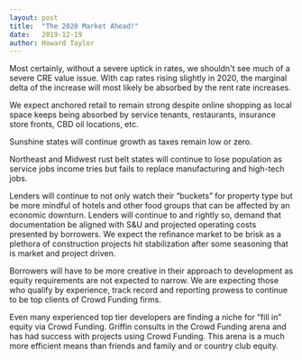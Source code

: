 ```yaml
---
layout: post
title:  "The 2020 Market Ahead!"
date:   2019-12-19
author: Howard Taylor
---
```

Most certainly, without a severe uptick in rates, we shouldn't see much of a severe CRE value issue.
With cap rates rising slightly in 2020, the marginal delta of the increase will most likely be absorbed by the rent rate increases.<!--more-->

We expect anchored retail to remain strong despite online shopping as local space keeps being absorbed by service tenants, restaurants, insurance store fronts, CBD oil locations, etc.

Sunshine states will continue growth as taxes remain low or zero.

Northeast and Midwest rust belt states will continue to lose population as service jobs income tries but fails to replace manufacturing and high-tech jobs.

Lenders will continue to not only watch their “buckets” for property type but be more mindful of hotels and other food groups that can be affected by an economic downturn. Lenders will continue to and rightly so, demand that documentation be aligned with S&U and projected operating costs presented by borrowers. We expect the refinance market to be brisk as a plethora of construction projects hit stabilization after some seasoning that is market and project driven.

Borrowers will have to be more creative in their approach to development as equity requirements are not expected to narrow. We are expecting those who qualify by experience, track record and reporting prowess to continue to be top clients of Crowd Funding firms.

Even many experienced top tier developers are finding a niche for “fill in” equity via Crowd Funding.
Griffin consults in the Crowd Funding arena and has had success with projects using Crowd Funding. This arena is a much more efficient means than friends and family and or country club equity.
